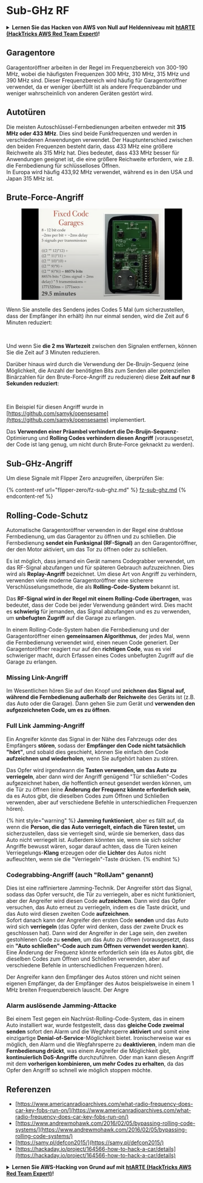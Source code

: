 # Sub-GHz RF

<details>

<summary><strong>Lernen Sie das Hacken von AWS von Null auf Heldenniveau mit</strong> <a href="https://training.hacktricks.xyz/courses/arte"><strong>htARTE (HackTricks AWS Red Team Expert)</strong></a><strong>!</strong></summary>

Andere Möglichkeiten, HackTricks zu unterstützen:

* Wenn Sie Ihr **Unternehmen in HackTricks bewerben möchten** oder **HackTricks als PDF herunterladen möchten**, überprüfen Sie die [**ABONNEMENTPLÄNE**](https://github.com/sponsors/carlospolop)!
* Holen Sie sich das [**offizielle PEASS & HackTricks-Merchandise**](https://peass.creator-spring.com)
* Entdecken Sie [**The PEASS Family**](https://opensea.io/collection/the-peass-family), unsere Sammlung exklusiver [**NFTs**](https://opensea.io/collection/the-peass-family)
* **Treten Sie der** 💬 [**Discord-Gruppe**](https://discord.gg/hRep4RUj7f) oder der [**Telegramm-Gruppe**](https://t.me/peass) bei oder **folgen** Sie uns auf **Twitter** 🐦 [**@carlospolopm**](https://twitter.com/hacktricks_live)**.**
* **Teilen Sie Ihre Hacking-Tricks, indem Sie PRs an die** [**HackTricks**](https://github.com/carlospolop/hacktricks) und [**HackTricks Cloud**](https://github.com/carlospolop/hacktricks-cloud) GitHub-Repositories senden.

</details>

## Garagentore

Garagentoröffner arbeiten in der Regel im Frequenzbereich von 300-190 MHz, wobei die häufigsten Frequenzen 300 MHz, 310 MHz, 315 MHz und 390 MHz sind. Dieser Frequenzbereich wird häufig für Garagentoröffner verwendet, da er weniger überfüllt ist als andere Frequenzbänder und weniger wahrscheinlich von anderen Geräten gestört wird.

## Autotüren

Die meisten Autoschlüssel-Fernbedienungen arbeiten entweder mit **315 MHz oder 433 MHz**. Dies sind beide Funkfrequenzen und werden in verschiedenen Anwendungen verwendet. Der Hauptunterschied zwischen den beiden Frequenzen besteht darin, dass 433 MHz eine größere Reichweite als 315 MHz hat. Dies bedeutet, dass 433 MHz besser für Anwendungen geeignet ist, die eine größere Reichweite erfordern, wie z.B. die Fernbedienung für schlüsselloses Öffnen.\
In Europa wird häufig 433,92 MHz verwendet, während es in den USA und Japan 315 MHz ist.

## **Brute-Force-Angriff**

<figure><img src="../../.gitbook/assets/image (4) (3) (2).png" alt=""><figcaption></figcaption></figure>

Wenn Sie anstelle des Sendens jedes Codes 5 Mal (um sicherzustellen, dass der Empfänger ihn erhält) ihn nur einmal senden, wird die Zeit auf 6 Minuten reduziert:

<figure><img src="../../.gitbook/assets/image (1) (1) (2) (2).png" alt=""><figcaption></figcaption></figure>

Und wenn Sie **die 2 ms Wartezeit** zwischen den Signalen entfernen, können Sie die Zeit auf 3 Minuten reduzieren.

Darüber hinaus wird durch die Verwendung der De-Bruijn-Sequenz (eine Möglichkeit, die Anzahl der benötigten Bits zum Senden aller potenziellen Binärzahlen für den Brute-Force-Angriff zu reduzieren) diese **Zeit auf nur 8 Sekunden reduziert**:

<figure><img src="../../.gitbook/assets/image (5) (2) (3).png" alt=""><figcaption></figcaption></figure>

Ein Beispiel für diesen Angriff wurde in [https://github.com/samyk/opensesame](https://github.com/samyk/opensesame) implementiert.

Das **Verwenden einer Präambel verhindert die De-Bruijn-Sequenz**-Optimierung und **Rolling Codes verhindern diesen Angriff** (vorausgesetzt, der Code ist lang genug, um nicht durch Brute-Force geknackt zu werden).

## Sub-GHz-Angriff

Um diese Signale mit Flipper Zero anzugreifen, überprüfen Sie:

{% content-ref url="flipper-zero/fz-sub-ghz.md" %}
[fz-sub-ghz.md](flipper-zero/fz-sub-ghz.md)
{% endcontent-ref %}

## Rolling-Code-Schutz

Automatische Garagentoröffner verwenden in der Regel eine drahtlose Fernbedienung, um das Garagentor zu öffnen und zu schließen. Die Fernbedienung **sendet ein Funksignal (RF-Signal)** an den Garagentoröffner, der den Motor aktiviert, um das Tor zu öffnen oder zu schließen.

Es ist möglich, dass jemand ein Gerät namens Codegrabber verwendet, um das RF-Signal abzufangen und für späteren Gebrauch aufzuzeichnen. Dies wird als **Replay-Angriff** bezeichnet. Um diese Art von Angriff zu verhindern, verwenden viele moderne Garagentoröffner eine sicherere Verschlüsselungsmethode, die als **Rolling-Code-System** bekannt ist.

Das **RF-Signal wird in der Regel mit einem Rolling-Code übertragen**, was bedeutet, dass der Code bei jeder Verwendung geändert wird. Dies macht es **schwierig** für jemanden, das Signal abzufangen und es zu verwenden, um **unbefugten Zugriff** auf die Garage zu erlangen.

In einem Rolling-Code-System haben die Fernbedienung und der Garagentoröffner einen **gemeinsamen Algorithmus**, der jedes Mal, wenn die Fernbedienung verwendet wird, einen neuen Code generiert. Der Garagentoröffner reagiert nur auf den **richtigen Code**, was es viel schwieriger macht, durch Erfassen eines Codes unbefugten Zugriff auf die Garage zu erlangen.

### **Missing Link-Angriff**

Im Wesentlichen hören Sie auf den Knopf und **zeichnen das Signal auf, während die Fernbedienung außerhalb der Reichweite** des Geräts ist (z.B. das Auto oder die Garage). Dann gehen Sie zum Gerät und **verwenden den aufgezeichneten Code, um es zu öffnen**.

### Full Link Jamming-Angriff

Ein Angreifer könnte das Signal in der Nähe des Fahrzeugs oder des Empfängers **stören**, sodass der **Empfänger den Code nicht tatsächlich "hört"**, und sobald dies geschieht, können Sie einfach den Code **aufzeichnen und wiederholen**, wenn Sie aufgehört haben zu stören.

Das Opfer wird irgendwann die **Tasten verwenden, um das Auto zu verriegeln**, aber dann wird der Angriff genügend "Tür schließen"-Codes aufgezeichnet haben, die hoffentlich erneut gesendet werden können, um die Tür zu öffnen (eine **Änderung der Frequenz könnte erforderlich sein**, da es Autos gibt, die dieselben Codes zum Öffnen und Schließen verwenden, aber auf verschiedene Befehle in unterschiedlichen Frequenzen hören).

{% hint style="warning" %}
**Jamming funktioniert**, aber es fällt auf, da wenn die **Person, die das Auto verriegelt, einfach die Türen testet**, um sicherzustellen, dass sie verriegelt sind, würde sie bemerken, dass das Auto nicht verriegelt ist. Außerdem könnten sie, wenn sie sich solcher Angriffe bewusst wären, sogar darauf achten, dass die Türen keinen Verriegelungs-**Klang** erzeugen oder die **Lichter** des Autos nicht aufleuchten, wenn sie die "Verriegeln"-Taste drücken.
{% endhint %}

### **Codegrabbing-Angriff (auch "RollJam" genannt)**

Dies ist eine raffiniertere Jamming-Technik. Der Angreifer stört das Signal, sodass das Opfer versucht, die Tür zu verriegeln, aber es nicht funktioniert, aber der Angreifer wird diesen Code **aufzeichnen**. Dann wird das Opfer versuchen, das Auto erneut zu verriegeln, indem es die Taste drückt, und das Auto wird diesen zweiten Code **aufzeichnen**.\
Sofort danach kann der Angreifer den ersten Code **senden** und das Auto wird sich **verriegeln** (das Opfer wird denken, dass der zweite Druck es geschlossen hat). Dann wird der Angreifer in der Lage sein, den zweiten gestohlenen Code zu **senden**, um das Auto zu öffnen (vorausgesetzt, dass ein **"Auto schließen"-Code auch zum Öffnen verwendet werden kann**). Eine Änderung der Frequenz könnte erforderlich sein (da es Autos gibt, die dieselben Codes zum Öffnen und Schließen verwenden, aber auf verschiedene Befehle in unterschiedlichen Frequenzen hören).

Der Angreifer kann den Empfänger des Autos stören und nicht seinen eigenen Empfänger, da der Empfänger des Autos beispielsweise in einem 1 MHz breiten Frequenzbereich lauscht. Der Angre
### Alarm auslösende Jamming-Attacke

Bei einem Test gegen ein Nachrüst-Rolling-Code-System, das in einem Auto installiert war, wurde festgestellt, dass das **gleiche Code zweimal senden** sofort den Alarm und die Wegfahrsperre **aktiviert** und somit eine einzigartige **Denial-of-Service**-Möglichkeit bietet. Ironischerweise war es möglich, den Alarm und die Wegfahrsperre zu **deaktivieren**, indem man die **Fernbedienung drückt**, was einem Angreifer die Möglichkeit gibt, **kontinuierlich DoS-Angriffe** durchzuführen. Oder man kann diesen Angriff mit dem **vorherigen kombinieren, um mehr Codes zu erhalten**, da das Opfer den Angriff so schnell wie möglich stoppen möchte.

## Referenzen

* [https://www.americanradioarchives.com/what-radio-frequency-does-car-key-fobs-run-on/](https://www.americanradioarchives.com/what-radio-frequency-does-car-key-fobs-run-on/)
* [https://www.andrewmohawk.com/2016/02/05/bypassing-rolling-code-systems/](https://www.andrewmohawk.com/2016/02/05/bypassing-rolling-code-systems/)
* [https://samy.pl/defcon2015/](https://samy.pl/defcon2015/)
* [https://hackaday.io/project/164566-how-to-hack-a-car/details](https://hackaday.io/project/164566-how-to-hack-a-car/details)

<details>

<summary><strong>Lernen Sie AWS-Hacking von Grund auf mit</strong> <a href="https://training.hacktricks.xyz/courses/arte"><strong>htARTE (HackTricks AWS Red Team Expert)</strong></a><strong>!</strong></summary>

Andere Möglichkeiten, HackTricks zu unterstützen:

* Wenn Sie Ihr **Unternehmen in HackTricks bewerben möchten** oder **HackTricks als PDF herunterladen möchten**, überprüfen Sie die [**ABONNEMENTPLÄNE**](https://github.com/sponsors/carlospolop)!
* Holen Sie sich das [**offizielle PEASS & HackTricks-Merchandise**](https://peass.creator-spring.com)
* Entdecken Sie [**The PEASS Family**](https://opensea.io/collection/the-peass-family), unsere Sammlung exklusiver [**NFTs**](https://opensea.io/collection/the-peass-family)
* **Treten Sie der** 💬 [**Discord-Gruppe**](https://discord.gg/hRep4RUj7f) oder der [**Telegram-Gruppe**](https://t.me/peass) bei oder **folgen** Sie uns auf **Twitter** 🐦 [**@carlospolopm**](https://twitter.com/hacktricks_live)**.**
* **Teilen Sie Ihre Hacking-Tricks, indem Sie Pull Requests an die** [**HackTricks**](https://github.com/carlospolop/hacktricks) und [**HackTricks Cloud**](https://github.com/carlospolop/hacktricks-cloud) GitHub-Repositories senden.

</details>
